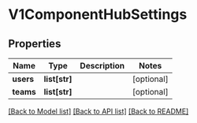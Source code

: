 # V1ComponentHubSettings

## Properties
Name | Type | Description | Notes
------------ | ------------- | ------------- | -------------
**users** | **list[str]** |  | [optional] 
**teams** | **list[str]** |  | [optional] 

[[Back to Model list]](../README.md#documentation-for-models) [[Back to API list]](../README.md#documentation-for-api-endpoints) [[Back to README]](../README.md)


